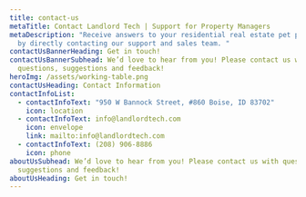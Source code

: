```yaml
---
title: contact-us
metaTitle: Contact Landlord Tech | Support for Property Managers
metaDescription: "Receive answers to your residential real estate pet problems
  by directly contacting our support and sales team. "
contactUsBannerHeading: Get in touch!
contactUsBannerSubhead: We’d love to hear from you! Please contact us with
  questions, suggestions and feedback!
heroImg: /assets/working-table.png
contactUsHeading: Contact Information
contactInfoList:
  - contactInfoText: "950 W Bannock Street, #860 Boise, ID 83702"
    icon: location
  - contactInfoText: info@landlordtech.com
    icon: envelope
    link: mailto:info@landlordtech.com
  - contactInfoText: (208) 906-8886
    icon: phone
aboutUsSubhead: We’d love to hear from you! Please contact us with questions,
  suggestions and feedback!
aboutUsHeading: Get in touch!
---
```

